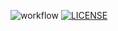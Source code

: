 ![workflow](https://github.com/Zayartun552/Group-5/actions/workflows/main.yml/badge.svg)
[![LICENSE](https://img.shields.io/github/license/Zayartun552/Group-5.svg?style=flat-square)](https://github.com/Zayartun552/Group-5/blob/SMZ40667692/LICENSE)
